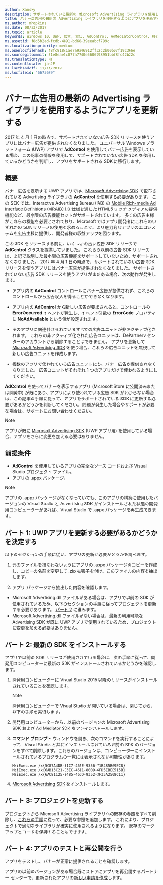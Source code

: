 ```yaml
---
author: Xansky
description: サポートされている最新の Microsoft Advertising ライブラリを使用し、アプリで引き続きバナー広告を受信できるように、アプリを更新する方法について説明します。
title: バナー広告用の最新の Advertising ライブラリを使用するようにアプリを更新する
ms.author: mhopkins
ms.date: 08/23/2017
ms.topic: article
keywords: Windows 10, UWP, 広告, 宣伝, AdControl, AdMediatorControl, 移行
ms.assetid: f8d5b2ad-fcdb-4891-bd68-39eeabdf799c
ms.localizationpriority: medium
ms.openlocfilehash: 48fc818c1ae7a9a46912ff52c2b00b07f19c366e
ms.sourcegitcommit: 71e8eae5c077a7740e5606298951bb78fc42b22c
ms.translationtype: MT
ms.contentlocale: ja-JP
ms.lasthandoff: 11/14/2018
ms.locfileid: "6673679"
---
```

# <a name="update-your-app-to-the-latest-advertising-libraries-for-banner-ads"></a>バナー広告用の最新の Advertising ライブラリを使用するようにアプリを更新する

2017 年 4 月 1 日の時点で、サポートされていない広告 SDK リリースを使うアプリにはバナー広告が提供されなくなりました。 ユニバーサル Windows プラットフォーム (UWP) アプリで **AdControl** を使用してバナー広告を表示している場合、この記事の情報を使用して、サポートされていない広告 SDK を使用しているかどうかを判断し、アプリをサポートされる SDK に移行します。

## <a name="overview"></a>概要

バナー広告を表示する UWP アプリでは、[Microsoft Advertising SDK](http://aka.ms/ads-sdk-uwp) で配布されている Advertising ライブラリの **AdControl** を使用する必要があります。 この SDK では、Interactive Advertising Bureau (IAB) の [Mobile Rich-media Ad Interface Definitions (MRAID) 1.0 仕様](http://www.iab.com/wp-content/uploads/2015/08/IAB_MRAID_VersionOne.pdf)を通じた HTML5 リッチ メディアの提供機能など、最小限の広告機能セットがサポートされています。 多くの広告主様がこれらの機能を必要とされており、Microsoft ではアプリ開発者にこれらのいずれかの SDK リリースの使用を求めることで、より魅力的なアプリのエコシステムを広告主様に提供し、開発者様の収益アップを図ります。

この SDK をリリースする前に、いくつかの古い広告 SDK リリースで **AdControl** クラスを提供していました。 これらの以前の広告 SDK リリースは、上記で説明した最小限の広告機能をサポートしていないため、サポートされなくなりました。 2017 年 4 月 1 日の時点で、サポートされていない広告 SDK リリースを使うアプリにはバナー広告が提供されなくなりました。 サポートされていない広告 SDK リリースを使うアプリがまだある場合、次の動作が発生します。

* アプリ内の **AdControl** コントロールにバナー広告が提供されず、これらのコントロールから広告収入を得ることができなくなります。

* アプリ内の **AdControl** から新しい広告が要求されると、コントロールの **ErrorOccurred** イベントが発生し、イベント引数の **ErrorCode** プロパティに **NoAdAvailable** という値が設定されます。

* そのアプリに関連付けられているすべての広告ユニットが非アクティブ化されます。 これらの非アクティブ化された広告ユニットは、DePartnerv センターのアカウントから削除することはできません。 アプリを更新して [Microsoft Advertising SDK](http://aka.ms/ads-sdk-uwp) を使う場合、これらの広告ユニットを無視して新しい広告ユニットを作成します。

* 複数のアプリで使われている広告ユニットにも、バナー広告が提供されなくなりました。 広告ユニットがそれぞれ 1 つのアプリだけで使われるようにしてください。

**AdControl** を使ってバナーを表示するアプリ (Microsoft Store に公開済みまたは開発中) が既にあり、アプリにより使われている広告 SDK がわからない場合は、この記事の手順に従って、アプリをサポートされている SDK に更新する必要があるかどうかを判断してください。 問題が発生した場合やサポートが必要な場合は、[サポートにお問い合わせください](http://go.microsoft.com/fwlink/?LinkId=393643)。

> [!NOTE]
> アプリが既に [Microsoft Advertising SDK](http://aka.ms/ads-sdk-uwp) (UWP アプリ用) を使用している場合、アプリをさらに変更を加える必要はありません。

## <a name="prerequisites"></a>前提条件

* **AdControl** を使用しているアプリの完全なソース コードおよび Visual Studio プロジェクト ファイル。
* アプリの .appx パッケージ。

> [!NOTE]
> アプリの .appx パッケージがなくなっていても、このアプリの構築に使用したバージョンの Visual Studio と Advertising SDK がインストールされた状態の開発用コンピューターがあれば、Visual Studio で .appx パッケージを再生成できます。

<span id="part-1" />

## <a name="part-1-determine-whether-you-need-to-update-your-uwp-app"></a>パート 1: UWP アプリを更新する必要があるかどうかを決定する

以下のセクションの手順に従い、アプリの更新が必要かどうかを調べます。

1. 元のファイルを損なわないようにアプリの .appx パッケージのコピーを作成し、コピーの名前を変更して .zip 拡張子を付け、このファイルの内容を抽出します。

2. アプリ パッケージから抽出した内容を確認します。
  * Microsoft.Advertising.dll ファイルがある場合は、アプリで以前の SDK が使用されているため、以下のセクションの手順に従ってプロジェクトを更新する必要があります。 [パート 2](update-your-app-to-the-latest-advertising-libraries.md#part-2) に進みます。
  * Microsoft.Advertising.dll ファイルがない場合は、最新の利用可能な Advertising SDK が既に UWP アプリで使用されているため、プロジェクトに変更を加える必要はありません。


<span id="part-2" />

## <a name="part-2-install-the-latest-sdk"></a>パート 2: 最新の SDK をインストールする

アプリで以前の SDK リリースが使用されている場合は、次の手順に従って、開発用コンピューターに最新の SDK がインストールされているかどうかを確認します。

1. 開発用コンピューターに Visual Studio 2015 以降のリリースがインストールされていることを確認します。
    > [!NOTE]
    > 開発用コンピューターで Visual Studio が開いている場合は、閉じてから、以下の手順を実行します。

1.  開発用コンピューターから、以前のバージョンの Microsoft Advertising SDK および Ad Mediator SDK をアンインストールします。

2.  **コマンド プロンプト** ウィンドウを開き、次のコマンドを実行することによって、Visual Studio と共にインストールされている以前の SDK のバージョンをすべて削除します。これらのバージョンは、コンピューターにインストールされているプログラムの一覧には表示されない可能性があります。
    ```syntax
    MsiExec.exe /x{5C87A4DB-31C7-465E-9356-71B485B69EC8}
    MsiExec.exe /x{6AB13C21-C3EC-46E1-8009-6FD5EBEE515B}
    MsiExec.exe /x{6AC81125-8485-463D-9352-3F35A2508C11}
    ```

3.  [Microsoft Advertising SDK](http://aka.ms/ads-sdk-uwp) をインストールします。

## <a name="part-3-update-your-project"></a>パート 3: プロジェクトを更新する

プロジェクトから Microsoft Advertising ライブラリへの既存の参照をすべて削除し、[これらの手順](install-the-microsoft-advertising-libraries.md#reference)に従って、必要な参照を追加します。 これにより、プロジェクトで適切なライブラリが確実に使用されるようになります。 既存のマークアップとコードを保持することもできます。

## <a name="part-4-test-and-republish-your-app"></a>パート 4: アプリのテストと再公開を行う

アプリをテストし、バナーが正常に提供されることを確認します。

アプリの以前のバージョンがある場合既にストアにアプリを再公開するパートナー センターで、更新されたアプリの[新しい申請を作成](../publish/app-submissions.md)します。
